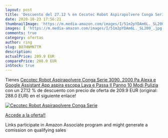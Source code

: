 ```yaml
---
layout: post
title: 'Descuento del 27.12 % en Cecotec Robot Aspirapolvere Conga Serie '
date: 2020-10-23 17:56:21
thumbnailImage: 'https://m.media-amazon.com/images/I/51m2pYDAm6L._SL200_.jpg'
images: [ 'https://m.media-amazon.com/images/I/51m2pYDAm6L._SL200_.jpg' ]
comments: true
category: ofertas
author: ring
slug: B07HNMN7TM
description:
actualPrice: 209.9 EUR
comparePrice: 288.0 EUR
inStock: true
---
```


Tienes [Cecotec Robot Aspirapolvere Conga Serie 3090. 2000 Pa  Alexa e Google Assistant  App  aspira  escopa  Lava e Passa Il Panno 10 Modi Pulizia](https://www.amazon.it/dp/B07HNMN7TM/?tag=tolees00-21) con un 27.12 % de descuento con precio de oferta de 209.9 EUR (original: 288.0 EUR) en el siguiente enlace!

[![Cecotec Robot Aspirapolvere Conga Serie ](https://m.media-amazon.com/images/I/51m2pYDAm6L._SL200_.jpg)](https://www.amazon.it/dp/B07HNMN7TM/?tag=tolees00-21)

[Accede a la oferta!!](https://www.amazon.it/dp/B07HNMN7TM/?tag=tolees00-21)

Links participate in Amazon Associate program and might generate a comission on qualifying sales


